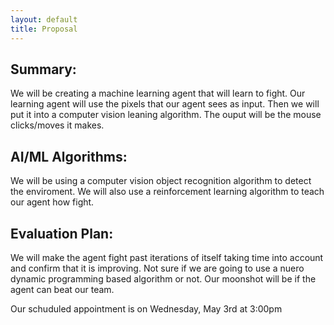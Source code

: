 ```yaml
---
layout: default
title: Proposal
---
```

## Summary:
We will be creating a machine learning agent that will learn to fight. Our learning agent will use the pixels that our agent sees as input. Then we will put it into a computer vision leaning algorithm. The ouput will be the mouse clicks/moves it makes.

## AI/ML Algorithms:
We will be using a computer vision object recognition algorithm to detect the enviroment. We will also use a reinforcement learning algorithm to teach our agent how fight.

## Evaluation Plan:
We will make the agent fight past iterations of itself taking time into account and confirm that it is improving. Not sure if we are going to use a nuero dynamic programming based algorithm or not. Our moonshot will be if the agent can beat our team.

Our schuduled appointment is on Wednesday, May 3rd at 3:00pm
